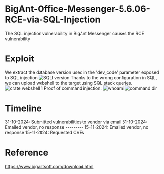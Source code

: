 # BigAnt-Office-Messenger-5.6.06-RCE-via-SQL-Injection
The SQL injection vulnerability in BigAnt Messenger causes the RCE vulnerability
# Exploit
We extract the database version used in the 'dev_code' parameter exposed to SQL injection
![SQLI version](https://github.com/user-attachments/assets/109a800c-af76-4a0b-9b42-0f03d0a9acbe)
Thanks to the wrong configuration in SQL, we can upload webshell to the target using SQL stack queries.
![crate webshell 1](https://github.com/user-attachments/assets/258f0ae0-8c8e-4b09-b454-fcd4339d877c)
Proof of command injection:
![whoami](https://github.com/user-attachments/assets/94c2bf8e-6ba3-4329-aeaa-44215f88fed0)
![command dir](https://github.com/user-attachments/assets/07320b55-01c7-4e34-8d26-4b3a0d62d817)
# Timeline
31-10-2024: Submitted vulnerabilities to vendor via email
31-10-2024: Emailed vendor, no response
              ---------
15-11-2024: Emailed vendor, no response
15-11-2024: Requested CVEs
# Reference
https://www.bigantsoft.com/download.html
